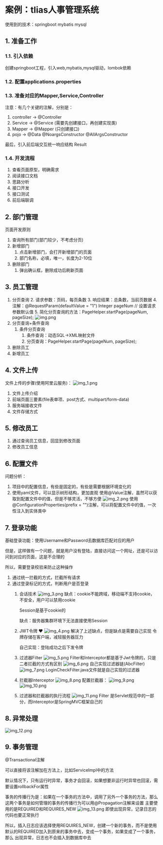 # 案例：tlias人事管理系统
使用到的技术：springboot mybatis mysql
## 1. 准备工作
### 1.1. 引入依赖
创建springboot工程，引入web,mybatis,mysql驱动，lombok依赖
### 1.2. 配置applications.properties
### 1.3. 准备对应的Mapper,Service,Controller
注意：有几个关键的注解，分别是：
1. controller -> @Controller
2. Service -> @Service (需要先创建接口，再创建实现类)
3. Mapper -> @Mapper (只创建接口)
4. pojo -> @Data @NoargsConstructor @AllArgsConstructor

最后，引入前后端交互统一响应结构 Result
### 1.4. 开发流程
1. 查看页面原型，明确需求
2. 阅读接口文档
3. 思路分析
4. 接口开发
5. 接口测试
6. 前后端联调

## 2. 部门管理
页面开发原则
1. 查询所有部门(部门较少，不考虑分页)
2. 新增部门
   1. 点击新增部门，会打开新增部门的页面
   2. 部门名称，必填，唯一，长度为2-10位
3. 删除部门
   1. 弹出确认框，删除成功后刷新页面
## 3. 员工管理
1. 分页查询
   2. 请求参数：页码，每页条数
   3. 响应结果：总条数，当前页数据
   4. 注解：@RequestParam(defaultValue = "1") Integer pageNum // 设置请求参数默认值
   5. 简化分页查询的方法：PageHelper.startPage(pageNum, pageSize);
      ![img.png](img.png)
2. 分页查询+条件查询
   1. 条件分页查询
      1. 条件查询：动态SQL->XML映射文件
      2. 分页查询：PageHelper.startPage(pageNum, pageSize);
3. 删除员工
4. 新增员工
## 4. 文件上传
文件上传的步骤(使用阿里云服务)：
![img_1.png](img_1.png)
1. 文件上传介绍
2. 前端页面三要素(file表单项、post方式、multipart/form-data)
3. 服务端接收文件
4. 文件存储方式
## 5. 修改员工
1. 通过查询员工信息，回显到修改页面
2. 修改员工信息
## 6. 配置文件
问题分析：
1. 项目中的配置信息，有些是固定的，有些是需要根据环境变化的
2. 使用yaml文件，可以显示树形结构，更加直观
使用@Value注解，虽然可以获取到配置文件中的值，但是不够灵活，不够方便
![img_2.png](img_2.png)
使用@ConfigurationProperties(prefix = "")注解，可以将配置文件中的值，一次性注入到实体类中
## 7. 登录功能
基础登录功能：使用Username和Password去数据库匹配对应的用户

但是，这样做有一个问题，就是用户没有登陆，直接访问这一个网址，还是可以访问到对应的页面，这是不合理的

所以，需要登录校验来防止这种操作
1. 通过统一拦截的方式，拦截所有请求
2. 通过登录标记的方式，判断用户是否登录
   1. 会话技术
      ![img_3.png](img_3.png)
      缺点：cookie不能跨域，移动端不支持cookie，不安全，用户可以禁用cookie
   
      Session是基于cookie的
      
      缺点：服务器集群环境下无法直接使用Session
   2. JWT令牌 ❤
      ![img_4.png](img_4.png)
      解决了上述缺点，但是缺点是需要自己实现 令牌存储在客户端，减轻服务器压力
      
      自己实现：登陆成功之后下发令牌
   3. 过滤器Filter
      ![img_5.png](img_5.png)
      Filter和Interceptor都是基于Jwt令牌的，只是二者拦截的方式有区别
      ![img_6.png](img_6.png)
      自己实现过滤器链(AbcFilter)
      ![img_7.png](img_7.png)
      LoginCheckFilter.java文件就是自己实现的过滤器
   4. 拦截器Interceptor
      ![img_8.png](img_8.png)
      配置拦截器：
      ![img_9.png](img_9.png)
      ![img_10.png](img_10.png)
   5. 过滤器和拦截器的执行流程
      ![img_11.png](img_11.png)
      Filter 是Servlet规范中的一部分，而Interceptor是SpringMVC框架自己的
## 8. 异常处理
![img_12.png](img_12.png)
## 9. 事务管理
@Transactional注解

可以直接将该注解加在方法上，比如ServiceImpl中的方法

默认情况下，只有运行时异常，事务才会回滚，如果想要非运行时异常也回滚，需要设置rollbackFor属性

事务的传播行为是：如果在一个事务的方法中，调用了另外一个事务的方法，那么这两个事务是如何管理的事务的传播行为可以用@Propagation注解来设置
主要使用的是REQUIRED和REQUIRES_NEW
![img_13.png](img_13.png)
即使出现异常，记录日志的代码也要正常执行

所以，插入日志应该选择使用REQUIRES_NEW，创建一个新的事务，而不是使用默认的REQUIRED加入到原来的事务中去，变成一个事务，如果变成了一个事务，那么
出现异常，日志也不会插入到数据库中去